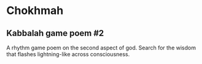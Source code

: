 # Chokhmah
## Kabbalah game poem #2

A rhythm game poem on the second aspect of god. Search for the wisdom that
flashes lightning-like across consciousness.
